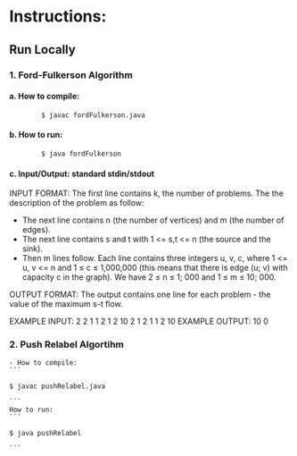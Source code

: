 # Instructions:

## Run Locally
  ### 1. Ford-Fulkerson Algorithm
  
   #### a. How to compile:
            
            $ javac fordFulkerson.java
   
   #### b. How to run: 
             
            $ java fordFulkerson
   
   #### c. Input/Output: standard stdin/stdout
  
  INPUT FORMAT: The first line contains k, the number of problems. The the description of the problem as follow:
  + The next line contains n (the number of vertices) and m (the number of edges).
  + The next line contains s and t with 1 <= s,t <= n (the source and the sink). 
  + Then m lines follow. Each line contains three integers u, v, c, where 1 <= u, v <= n and 1 ≤ c ≤ 1,000,000 (this means that there is edge (u; v) with capacity c in the graph). We have 2 ≤ n ≤ 1; 000 and 1 ≤ m ≤ 10; 000.
  
  OUTPUT FORMAT: The output contains one line for each problem - the value of the maximum s-t flow.
      
  EXAMPLE INPUT:
  2
  2 1
  1 2
  1 2 10
  2 1
  2 1
  1 2 10
  EXAMPLE OUTPUT:
  10
  0
  
  ### 2. Push Relabel Algortihm
    - How to compile: 
    ```
    
    $ javac pushRelabel.java
    
    ```
    How to run: 
    ```
    
    $ java pushRelabel
    
    ```
